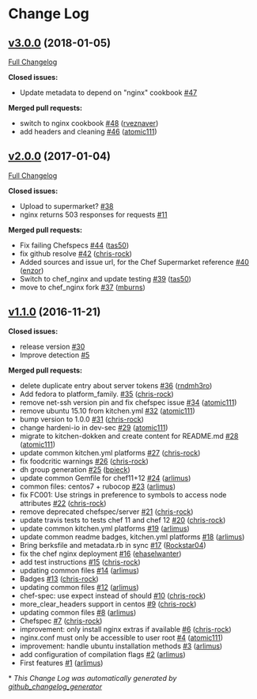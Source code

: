 # Change Log

## [v3.0.0](https://github.com/dev-sec/chef-nginx-hardening/tree/v3.0.0) (2018-01-05)
[Full Changelog](https://github.com/dev-sec/chef-nginx-hardening/compare/v2.0.0...v3.0.0)

**Closed issues:**

- Update metadata to depend on "nginx" cookbook [\#47](https://github.com/dev-sec/chef-nginx-hardening/issues/47)

**Merged pull requests:**

- switch to nginx cookbook [\#48](https://github.com/dev-sec/chef-nginx-hardening/pull/48) ([rveznaver](https://github.com/rveznaver))
- add headers and cleaning [\#46](https://github.com/dev-sec/chef-nginx-hardening/pull/46) ([atomic111](https://github.com/atomic111))

## [v2.0.0](https://github.com/dev-sec/chef-nginx-hardening/tree/v2.0.0) (2017-01-04)
[Full Changelog](https://github.com/dev-sec/chef-nginx-hardening/compare/v1.1.0...v2.0.0)

**Closed issues:**

- Upload to supermarket? [\#38](https://github.com/dev-sec/chef-nginx-hardening/issues/38)
- nginx returns 503 responses for requests [\#11](https://github.com/dev-sec/chef-nginx-hardening/issues/11)

**Merged pull requests:**

- Fix failing Chefspecs [\#44](https://github.com/dev-sec/chef-nginx-hardening/pull/44) ([tas50](https://github.com/tas50))
- fix github resolve [\#42](https://github.com/dev-sec/chef-nginx-hardening/pull/42) ([chris-rock](https://github.com/chris-rock))
- Added sources and issue url, for the Chef Supermarket reference [\#40](https://github.com/dev-sec/chef-nginx-hardening/pull/40) ([enzor](https://github.com/enzor))
- Switch to chef\_nginx and update testing [\#39](https://github.com/dev-sec/chef-nginx-hardening/pull/39) ([tas50](https://github.com/tas50))
- move to chef\_nginx fork [\#37](https://github.com/dev-sec/chef-nginx-hardening/pull/37) ([mburns](https://github.com/mburns))

## [v1.1.0](https://github.com/dev-sec/chef-nginx-hardening/tree/v1.1.0) (2016-11-21)
**Closed issues:**

- release version [\#30](https://github.com/dev-sec/chef-nginx-hardening/issues/30)
- Improve detection [\#5](https://github.com/dev-sec/chef-nginx-hardening/issues/5)

**Merged pull requests:**

- delete duplicate entry about server tokens [\#36](https://github.com/dev-sec/chef-nginx-hardening/pull/36) ([rndmh3ro](https://github.com/rndmh3ro))
- Add fedora to platform\_family. [\#35](https://github.com/dev-sec/chef-nginx-hardening/pull/35) ([chris-rock](https://github.com/chris-rock))
- remove net-ssh version pin and fix chefspec issue [\#34](https://github.com/dev-sec/chef-nginx-hardening/pull/34) ([atomic111](https://github.com/atomic111))
- remove ubuntu 15.10 from kitchen.yml [\#32](https://github.com/dev-sec/chef-nginx-hardening/pull/32) ([atomic111](https://github.com/atomic111))
- bump version to 1.0.0 [\#31](https://github.com/dev-sec/chef-nginx-hardening/pull/31) ([chris-rock](https://github.com/chris-rock))
- change hardeni-io in dev-sec [\#29](https://github.com/dev-sec/chef-nginx-hardening/pull/29) ([atomic111](https://github.com/atomic111))
- migrate to kitchen-dokken and create content for README.md [\#28](https://github.com/dev-sec/chef-nginx-hardening/pull/28) ([atomic111](https://github.com/atomic111))
- update common kitchen.yml platforms [\#27](https://github.com/dev-sec/chef-nginx-hardening/pull/27) ([chris-rock](https://github.com/chris-rock))
- fix foodcritic warnings [\#26](https://github.com/dev-sec/chef-nginx-hardening/pull/26) ([chris-rock](https://github.com/chris-rock))
- dh group generation [\#25](https://github.com/dev-sec/chef-nginx-hardening/pull/25) ([bpieck](https://github.com/bpieck))
- update common Gemfile for chef11+12 [\#24](https://github.com/dev-sec/chef-nginx-hardening/pull/24) ([arlimus](https://github.com/arlimus))
- common files: centos7 + rubocop [\#23](https://github.com/dev-sec/chef-nginx-hardening/pull/23) ([arlimus](https://github.com/arlimus))
- fix FC001: Use strings in preference to symbols to access node attributes [\#22](https://github.com/dev-sec/chef-nginx-hardening/pull/22) ([chris-rock](https://github.com/chris-rock))
- remove deprecated chefspec/server [\#21](https://github.com/dev-sec/chef-nginx-hardening/pull/21) ([chris-rock](https://github.com/chris-rock))
- update travis tests to tests chef 11 and chef 12 [\#20](https://github.com/dev-sec/chef-nginx-hardening/pull/20) ([chris-rock](https://github.com/chris-rock))
- update common kitchen.yml platforms [\#19](https://github.com/dev-sec/chef-nginx-hardening/pull/19) ([arlimus](https://github.com/arlimus))
- update common readme badges, kitchen.yml platforms [\#18](https://github.com/dev-sec/chef-nginx-hardening/pull/18) ([arlimus](https://github.com/arlimus))
- Bring berksfile and metadata.rb in sync [\#17](https://github.com/dev-sec/chef-nginx-hardening/pull/17) ([Rockstar04](https://github.com/Rockstar04))
- fix the chef nginx deployment [\#16](https://github.com/dev-sec/chef-nginx-hardening/pull/16) ([ehaselwanter](https://github.com/ehaselwanter))
- add test instructions [\#15](https://github.com/dev-sec/chef-nginx-hardening/pull/15) ([chris-rock](https://github.com/chris-rock))
- updating common files [\#14](https://github.com/dev-sec/chef-nginx-hardening/pull/14) ([arlimus](https://github.com/arlimus))
- Badges [\#13](https://github.com/dev-sec/chef-nginx-hardening/pull/13) ([chris-rock](https://github.com/chris-rock))
- updating common files [\#12](https://github.com/dev-sec/chef-nginx-hardening/pull/12) ([arlimus](https://github.com/arlimus))
- chef-spec: use expect instead of should [\#10](https://github.com/dev-sec/chef-nginx-hardening/pull/10) ([chris-rock](https://github.com/chris-rock))
- more\_clear\_headers support in centos [\#9](https://github.com/dev-sec/chef-nginx-hardening/pull/9) ([chris-rock](https://github.com/chris-rock))
- updating common files [\#8](https://github.com/dev-sec/chef-nginx-hardening/pull/8) ([arlimus](https://github.com/arlimus))
- Chefspec [\#7](https://github.com/dev-sec/chef-nginx-hardening/pull/7) ([chris-rock](https://github.com/chris-rock))
- improvement: only install nginx extras if available [\#6](https://github.com/dev-sec/chef-nginx-hardening/pull/6) ([chris-rock](https://github.com/chris-rock))
- nginx.conf must only be accessible to user root [\#4](https://github.com/dev-sec/chef-nginx-hardening/pull/4) ([atomic111](https://github.com/atomic111))
- improvement: handle ubuntu installation methods [\#3](https://github.com/dev-sec/chef-nginx-hardening/pull/3) ([arlimus](https://github.com/arlimus))
- add configuration of compilation flags [\#2](https://github.com/dev-sec/chef-nginx-hardening/pull/2) ([arlimus](https://github.com/arlimus))
- First features [\#1](https://github.com/dev-sec/chef-nginx-hardening/pull/1) ([arlimus](https://github.com/arlimus))



\* *This Change Log was automatically generated by [github_changelog_generator](https://github.com/skywinder/Github-Changelog-Generator)*